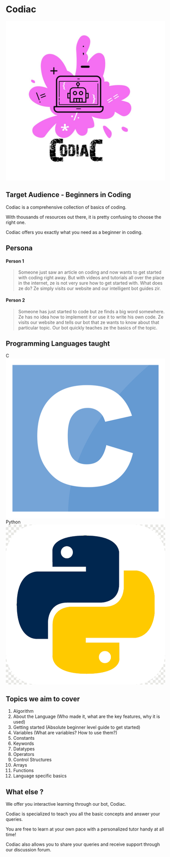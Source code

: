 # Codiac
<img src = "./codiac/logos/logo.jpeg" alt = "Codiac Logo">

## Target Audience - Beginners in Coding

Codiac is a comprehensive collection of basics of coding.

With thousands of resources out there, it is pretty confusing to choose the right one. 

Codiac offers you exactly what you need as a beginner in coding.


## Persona

#### Person 1
> Someone just saw an article on coding and now wants to get started with coding right away.
> But with videos and tutorials all over the place in the internet, ze is not very sure how to get started with.
> What does ze do?
> Ze simply visits our website and our intelligent bot guides zir.

#### Person 2

> Someone has just started to code but ze finds a big word somewhere. 
> Ze has no idea how to implement it or use it to write his own code.
> Ze visits our website and  tells our bot that ze wants to know about that particular topic. 
> Our bot quickly teaches ze the basics of the topic. 

## Programming Languages taught

<bold>C</bold>
<img src = "./codiac/logos/c.png">
<br>
<bold>Python</bold>
<img src = "./codiac/logos/python.png">



## Topics we aim to cover

1. Algorithm  
2. About the Language (Who made it, what are the key features, why it is used)  
3. Getting started (Absolute beginner level guide to get started)  
4. Variables (What are variables? How to use them?)
5. Constants
6. Keywords 
7. Datatypes 
8. Operators
9. Control Structures
10. Arrays
11. Functions
12. Language specific basics 

## What else ?

We offer you interactive learning through our bot, Codiac.

Codiac is specialized to teach you all the basic concepts and answer your queries.

You are free to learn at your own pace with a personalized tutor handy at all time!

Codiac also allows you to share your queries and receive support through our discussion forum.

  




